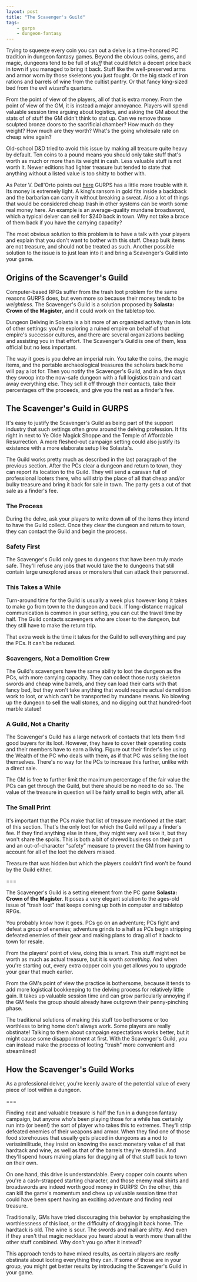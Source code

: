 ```yaml
---
layout: post
title: "The Scavenger's Guild"
tags:
    - gurps
    - dungeon-fantasy
---
```


Trying to squeeze every coin you can out a delve is a time-honored PC tradition
in dungeon fantasy games. Beyond the obvious coins, gems, and magic, dungeons
tend to be full of _stuff_ that could fetch a decent price back in town if you
managed to bring it back. Stuff like the well-preserved arms and armor worn by
those skeletons you just fought. Or the big stack of iron rations and barrels of
wine from the cultist pantry. Or that fancy king-sized bed from the evil
wizard's quarters.

From the point of view of the players, all of that is extra money. From the
point of view of the GM, it is instead a major annoyance. Players will spend
valuable session time arguing about logistics, and asking the GM about the stats
of of stuff the GM didn't think to stat up. Can we remove those sculpted bronze
doors to the sacrificial chamber? How much do they weight? How much are they
worth? What's the going wholesale rate on cheap wine again?

Old-school D&D tried to avoid this issue by making all treasure quite heavy by
default. Ten coins to a pound means you should only take stuff that's worth as
much or more than its weight in cash. Less valuable stuff is not worth it. Newer
editions had lighter treasure but tended to state that anything without a listed
value is too shitty to bother with.

As Peter V. Dell'Orto points out [here][1] GURPS has a little more trouble with
it. Its money is extremely light. A king's ransom in gold fits inside a backback
and the barbarian can carry it without breaking a sweat. Also a lot of things
that would be considered cheap trash in other systems can be worth some real
money here. An example is an average-quality mundane broadsword, which a typical
delver can sell for $240 back in town. Why not take a brace of them back if you
have the carrying capacity?

The most obvious solution to this problem is to have a talk with your players
and explain that you don't want to bother with this stuff. Cheap bulk items are
not treasure, and should not be treated as such. Another possible solution to
the issue is to just lean into it and bring a Scavenger's Guild into your game.

## Origins of the Scavenger's Guild

Computer-based RPGs suffer from the trash loot problem for the same reasons
GURPS does, but even more so because their money tends to be _weightless_. The
Scavenger's Guild is a solution proposed by **Solasta: Crown of the Magister**,
and it could work on the tabletop too.

Dungeon Delving in Solasta is a bit more of an organized activity than in lots
of other settings: you're exploring a ruined empire on behalf of that empire's
successor cultures, and there are several organizations backing and assisting
you in that effort. The Scavenger's Guild is one of them, less official but no
less important.

The way it goes is you delve an imperial ruin. You take the coins, the magic
items, and the portable archaeological treasures the scholars back home will pay
a lot for. Then you notify the Scavenger's Guild, and in a few days they swoop
into the now-safe dungeon with a full logistics train and cart away everything
else. They sell it off through their contacts, take their percentages off the
proceeds, and give you the rest as a finder's fee.

## The Scavenger's Guild in GURPS

It's easy to justify the Scavenger's Guild as being part of the support industry
that such settings often grow around the delving profession. It fits right in
next to Ye Olde Magick Shoppe and the Temple of Affordable Resurrection. A more
fleshed-out campaign setting could also justify its existence with a more
elaborate setup like Solasta's.

The Guild works pretty much as described in the last paragraph of the previous
section. After the PCs clear a dungeon and return to town, they can report its
location to the Guild. They will send a caravan full of professional looters
there, who will strip the place of all that cheap and/or bulky treasure and
bring it back for sale in town. The party gets a cut of that sale as a finder's
fee.

### The Process

During the delve, ask your players to write down all of the items they intend to
have the Guild collect. Once they clear the dungeon and return to town, they can
contact the Guild and begin the process.

### Safety First

The Scavenger's Guild only goes to dungeons that have been truly made
safe. They'll refuse any jobs that would take the to dungeons that still contain
large unexplored areas or monsters that can attack their personnel.

### This Takes a While

Turn-around time for the Guild is usually a week plus however long it takes to
make go from town to the dungeon and back. If long-distance magical
communication is common in your setting, you can cut the travel time by
half. The Guild contacts scavengers who are closer to the dungeon, but they
still have to make the return trip.

That extra week is the time it takes for the Guild to sell everything and pay
the PCs. It can't be reduced.

### Scavengers, Not a Demolition Crew

The Guild's scavengers have the same ability to loot the dungeon as the PCs,
with more carrying capacity. They can collect those rusty skeleton swords and
cheap wine barrels, and they can load their carts with that fancy bed, but they
won't take anything that would require actual demolition work to loot, or which
can't be transported by mundane means. No blowing up the dungeon to sell the
wall stones, and no digging out that hundred-foot marble statue!

### A Guild, Not a Charity

The Scavenger's Guild has a large network of contacts that lets them find good
buyers for its loot. However, they have to cover their operating costs and their
members have to earn a living. Figure out their finder's fee using the Wealth of
the PC who deals with them, as if that PC was selling the loot
themselves. There's no way for the PCs to increase this further, unlike with a
direct sale.

The GM is free to further limit the maximum percentage of the fair value the PCs
can get through the Guild, but there should be no need to do so. The value of
the treasure in question will be fairly small to begin with, after all.

### The Small Print

It's important that the PCs make that list of treasure mentioned at the start of
this section. That's the only loot for which the Guild will pay a finder's
fee. If they find anything else in there, they might very well take it, but they
won't share the spoils. This is both a bit of shrewd business on their part and
an out-of-character "safety" measure to prevent the GM from having to account
for all of the loot the delvers missed.

Treasure that was hidden but which the players couldn't find won't be found by
the Guild either.

[1]: https://dungeonfantastic.blogspot.com/2021/10/gurps-dungeon-fantasy-session-159-cold.html

===

The Scavenger's Guild is a setting element from the PC game **Solasta: Crown of
the Magister**. It poses a very elegant solution to the ages-old issue of "trash
loot" that keeps coming up both in computer and tabletop RPGs.

You probably know how it goes. PCs go on an adventure; PCs fight and defeat a
group of enemies; adventure grinds to a halt as PCs begin stripping defeated
enemies of their gear and making plans to drag all of it back to town for
resale.

From the players' point of view, doing this is smart. This stuff might not be
worth as much as actual treasure, but it is worth _something_. And when you're
starting out, every extra copper coin you get allows you to upgrade your gear
that much earlier.

From the GM's point of view the practice is bothersome, because it tends to add
more logistical bookkeeping to the delving process for relatively little
gain. It takes up valuable session time and can grow particularly annoying if
the GM feels the group should already have outgrown their penny-pinching phase.

The traditional solutions of making this stuff too bothersome or too worthless
to bring home don't always work. Some players are really obstinate! Talking to
them about campaign expectations works better, but it might cause some
disappointment at first. With the Scavenger's Guild, you can instead make the
process of looting "trash" more convenient and streamlined!

## How the Scavenger's Guild Works

As a professional delver, you're keenly aware of the potential value of every
piece of loot within a dungeon.

===

Finding neat and valuable treasure is half the fun in a dungeon fantasy
campaign, but anyone who's been playing those for a while has certainly run into
(or been!) the sort of player who takes this to extremes. They'll strip defeated
enemies of their weapons and armor. When they find one of those food storehouses
that usually gets placed in dungeons as a nod to verissimilitude, they insist on
knowing the exact monetary value of all that hardtack and wine, as well as that
of the barrels they're stored in. And they'll spend hours making plans for
dragging all of that stuff back to town on their own.

On one hand, this drive is understandable. Every copper coin counts when you're
a cash-strapped starting character, and those enemy mail shirts and broadswords
are indeed worth good money in GURPS! On the other, this can kill the game's
momentum and chew up valuable session time that could have been spent having an
exciting adventure and finding _real_ treasure.

Traditionally, GMs have tried discouraging this behavior by emphasizing the
worthlessness of this loot, or the difficulty of dragging it back home. The
hardtack is old. The wine is sour. The swords and mail are shitty. And even if
they aren't that magic necklace you heard about is worth more than all the other
stuff combined. Why don't you go after it instead?

This approach tends to have mixed results, as certain players are _really_
obstinate about looting everything they can. If some of those are in your group,
you might get better results by introducing the Scavenger's Guild in your game.
